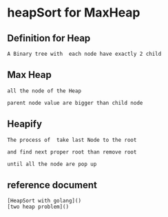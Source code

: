 # heapSort for MaxHeap

## Definition for Heap

    A Binary tree with  each node have exactly 2 child

## Max Heap

    all the node of the Heap

    parent node value are bigger than child node

## Heapify

    The process of  take last Node to the root 

    and find next proper root than remove root

    until all the node are pop up

## reference document

    [HeapSort with golang]()
    [two heap problem]()
